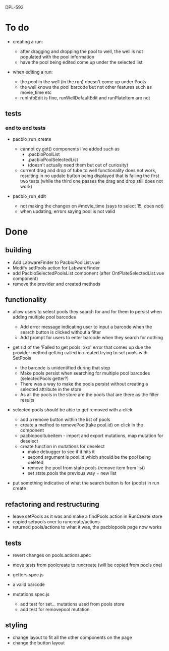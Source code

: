 DPL-592

# To do

- creating a run:
  - after dragging and dropping the pool to well, the well is not populated with the pool information
  - have the pool being edited come up under the selected list

- when editing a run:
  - the pool in the well (in the run) doesn't come up under Pools
  - the well knows the pool barcode but not other features such as movie_time etc
  - runInfoEdit is fine, runWellDefaultEdit and runPlateItem are not

## tests
### end to end tests
- pacbio_run_create
  - cannot cy.get() components I've added such as 
    - .pacbioPoolList
    - .pacbioPoolSelectedList
    - (doesn't actually need them but out of curiosity)
  - current drag and drop of tube to well functionality does not work, resulting in no update button being displayed that is failing the first two tests (while the third one passes the drag and drop still does not work)

- pacbio_run_edit
  - not making the changes on #movie_time (says to select 15, does not)
  - when updating, errors saying pool is not valid


# Done

## building

- Add LabwareFinder to PacbioPoolList.vue
- Modify setPools action for LabwareFinder
- add PacbioSelectedPoolsList component (after OntPlateSelectedList.vue component)
- remove the provider and created methods

## functionality

- allow users to select pools they search for and for them to persist when adding multiple pool barcodes

  - Add error message indicating user to input a barcode when the search button is clicked without a filter
  - Add prompt for users to enter barcode when they search for nothing

- get rid of the 'Failed to get pools: xxx' error that comes up due the provider method getting called in created trying to set pools with SetPools

  - the barcode is unidentified during that step
  - Make pools persist when searching for multiple pool barcodes (selectedPools getter?)
  - There was a way to make the pools persist without creating a selected attribute in the store
  - As all the pools in the store are the pools that are there as the filter results

- selected pools should be able to get removed with a click
  - add a remove button within the list of pools
  - create a method to removePool(take pool.id) on click in the component
  - pacbiopooltubeitem - import and export mutations, map mutation for deselect
  - create function in mutations for deselect
    - make debugger to see if it hits it
    - second argument is pool.id which should be the pool being deleted
    - remove the pool from state pools (remove item from list)
    - set state.pools the previous way = new list

- put something indicative of what the search button is for (pools) in run create

## refactoring and restructuring

- leave setPools as it was and make a findPools action in RunCreate store
- copied setpools over to runcreate/actions
- returned pools/actions to what it was, the pacbiopools page now works

## tests

- revert changes on pools.actions.spec
- move tests from poolcreate to runcreate (will be copied from pools one)

- getters.spec.js
 - a valid barcode
- mutations.spec.js
  - add test for set... mutations used from pools store
  - add test for removepool mutation

## styling
- change layout to fit all the other components on the page
- change the button layout
